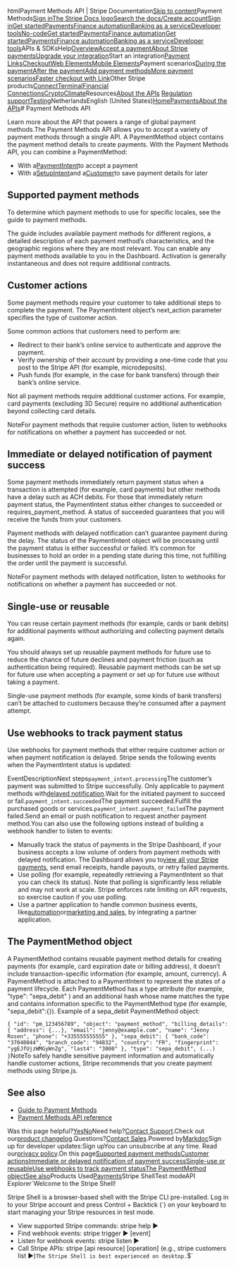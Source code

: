 htmlPayment Methods API | Stripe Documentation[Skip to content](#main-content)Payment Methods[Sign in](https://dashboard.stripe.com/login?redirect=https%3A%2F%2Fdocs.stripe.com%2Fpayments%2Fpayment-methods)[The Stripe Docs logo](/)[Search the docs/](#)[Create account](https://dashboard.stripe.com/register)[Sign in](https://dashboard.stripe.com/login?redirect=https%3A%2F%2Fdocs.stripe.com%2Fpayments%2Fpayment-methods)[Get started](/get-started)[Payments](/payments)[Finance automation](/finance-automation)[Banking as a service](/financial-services)[Developer tools](/development)[No-code](/no-code)[Get started](/get-started)[Payments](/payments)[Finance automation](/finance-automation)[](#)[Get started](/get-started)[Payments](/payments)[Finance automation](/finance-automation)[Banking as a service](/financial-services)[Developer tools](/development)[](#)APIs & SDKsHelp[Overview](/docs/payments)[Accept a payment](#)[About Stripe payments](#)[Upgrade your integration](/docs/payments/upgrades)Start an integration[Payment Links](#)[Checkout](#)[Web Elements](#)[Mobile Elements](#)Payment scenarios[During the payment](#)[After the payment](#)[Add payment methods](#)[More payment scenarios](#)[Faster checkout with Link](#)Other Stripe products[Connect](#)[Terminal](#)[Financial Connections](#)[Crypto](#)[Climate](#)Resources[About the APIs](#)
[Regulation support](#)[Testing](/docs/testing)NetherlandsEnglish (United States)[](#)[](#)[Home](/docs)[Payments](/docs/payments)[About the APIs](/docs/payments-api/tour)# Payment Methods API

Learn more about the API that powers a range of global payment methods.The Payment Methods API allows you to accept a variety of payment methods through a single API. A PaymentMethod object contains the payment method details to create payments. With the Payment Methods API, you can combine a PaymentMethod:

- With a[PaymentIntent](/api/payment_intents)to accept a payment
- With a[SetupIntent](/api/setup_intents)and a[Customer](/api/customers)to save payment details for later

## Supported payment methods

To determine which payment methods to use for specific locales, see the guide to payment methods.

The guide includes available payment methods for different regions, a detailed description of each payment method’s characteristics, and the geographic regions where they are most relevant. You can enable any payment methods available to you in the Dashboard. Activation is generally instantaneous and does not require additional contracts.

## Customer actions

​​Some payment methods require your customer to take additional steps to complete the payment. The PaymentIntent object’s next_action parameter specifies the type of customer action.

Some common actions that customers need to perform are:

- ​​Redirect to their bank’s online service to authenticate and approve the payment.
- Verify ownership of their account by providing a one-time code that you post to the Stripe API (for example, microdeposits).
- Push funds (for example, in the case for bank transfers) through their bank’s online service.

Not all payment methods require additional customer actions. For example, card payments (excluding 3D Secure) require no additional authentication beyond collecting card details.

NoteFor payment methods that require customer action, listen to webhooks for notifications on whether a payment has succeeded or not.

## Immediate or delayed notification of payment success

Some payment methods immediately return payment status when a transaction is attempted (for example, card payments) but other methods have a delay such as ACH debits. For those that immediately return payment status, the PaymentIntent status either changes to succeeded or requires_payment_method. A status of succeeded guarantees that you will receive the funds from your customers.

Payment methods with delayed notification can’t guarantee payment during the delay. The status of the PaymentIntent object will be processing until the payment status is either successful or failed. It’s common for businesses to hold an order in a pending state during this time, not fulfilling the order until the payment is successful.

Note​​For payment methods with delayed notification, listen to webhooks for notifications on whether a payment has succeeded or not.

## Single-use or reusable

You can reuse certain payment methods (for example, cards or bank debits) for additional payments without authorizing and collecting payment details again.

You should always set up reusable payment methods for future use to reduce the chance of future declines and payment friction (such as authentication being required). Reusable payment methods can be set up for future use when accepting a payment or set up for future use without taking a payment.

Single-use payment methods (for example, some kinds of bank transfers) can’t be attached to customers because they’re consumed after a payment attempt.

## Use webhooks to track payment status

Use webhooks for payment methods that either require customer action or when payment notification is delayed. Stripe sends the following events when the PaymentIntent status is updated:

EventDescriptionNext steps`payment_intent.processing`The customer’s payment was submitted to Stripe successfully. Only applicable to payment methods with[delayed notification](/payments/payment-methods#payment-notification).Wait for the initiated payment to succeed or fail.`payment_intent.succeeded`The payment succeeded.Fulfill the purchased goods or services.`payment_intent.payment_failed`The payment failed.Send an email or push notification to request another payment method.​​You can also use the following options instead of building a webhook handler to listen to events:

- Manually track the status of payments in the Stripe Dashboard, if your business accepts a low volume of orders from payment methods with delayed notification. The Dashboard allows you to[view all your Stripe payments](https://dashboard.stripe.com/test/payments), send email receipts, handle payouts, or retry failed payments.
- Use polling (for example, repeatedly retrieving a PaymentIntent so that you can check its status). Note that polling is significantly less reliable and may not work at scale. Stripe enforces rate limiting on API requests, so exercise caution if you use polling.
- Use a partner application to handle common business events, like[automation](https://stripe.partners/?f_category=automation)or[marketing and sales](https://stripe.partners/?f_category=marketing-and-sales), by integrating a partner application.

## The PaymentMethod object

A PaymentMethod contains reusable payment method details for creating payments (for example, card expiration date or billing address), it doesn’t include transaction-specific information (for example, amount, currency). A PaymentMethod is attached to a PaymentIntent to represent the states of a payment lifecycle. Each PaymentMethod has a type attribute (for example, "type": "sepa_debit" ) and an additional hash whose name matches the type and contains information specific to the PaymentMethod type (for example, "sepa_debit":{}). Example of a sepa_debit PaymentMethod object:

`{
  "id": "pm_123456789",
  "object": "payment_method",
  "billing_details": {
    "address": {...},
    "email": "jenny@example.com",
    "name": "Jenny Rosen",
    "phone": "+335555555555"
  },
  "sepa_debit": {
    "bank_code": "37040044",
    "branch_code": "94832",
    "country": "FR",
    "fingerprint": "ygEJfUjzWMGyWnZg",
    "last4": "3000"
  },
  "type": "sepa_debit",
  (...)
}`NoteTo safely handle sensitive payment information and automatically handle customer actions, Stripe recommends that you create payment methods using Stripe.js.

## See also

- [Guide to Payment Methods](https://stripe.com/payments/payment-methods-guide)
- [Payment Methods API reference](/api/payment_methods)

Was this page helpful?[Yes](#)[No](#)Need help?[Contact Support](https://support.stripe.com/).Check out our[product changelog](https://stripe.com/blog/changelog).Questions?[Contact Sales](https://stripe.com/contact/sales).Powered by[Markdoc](https://markdoc.dev)Sign up for developer updates:Sign upYou can unsubscribe at any time. Read our[privacy policy](https://stripe.com/privacy).On this page[Supported payment methods](#supported-payment-methods)[Customer actions](#customer-actions)[Immediate or delayed notification of payment success](#payment-notification)[Single-use or reusable](#usage)[Use webhooks to track payment status](#webhooks)[The PaymentMethod object](#payment-method-object)[See also](#see-also)Products Used[Payments](/payments)Stripe ShellTest modeAPI Explorer[](https://stripe.com/docs/stripe-cli#install)`Welcome to the Stripe Shell!

Stripe Shell is a browser-based shell with the Stripe CLI pre-installed. Log in to your
Stripe account and press Control + Backtick (`) on your keyboard to start managing your Stripe
resources in test mode.

- View supported Stripe commands: stripe help ▶️
- Find webhook events: stripe trigger ▶️ [event]
- Listen for webhook events: stripe listen ▶
- Call Stripe APIs: stripe [api resource] [operation] (e.g., stripe customers list ▶️)`The Stripe Shell is best experienced on desktop.`$`